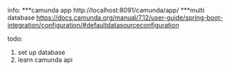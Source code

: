 info:
***camunda app
http://localhost:8091/camunda/app/
***multi database
https://docs.camunda.org/manual/7.12/user-guide/spring-boot-integration/configuration/#defaultdatasourceconfiguration


todo:
1. set up database
2. learn camunda api

